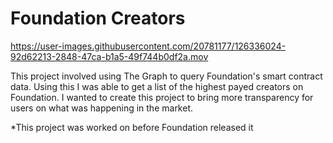 # Foundation Creators


https://user-images.githubusercontent.com/20781177/126336024-92d62213-2848-47ca-b1a5-49f744b0df2a.mov


This project involved using The Graph to query Foundation's smart contract data. Using this I was able to get a list of the highest payed creators on Foundation. I wanted to create this project to bring more transparency for users on what was happening in the market.



*This project was worked on before Foundation released it
